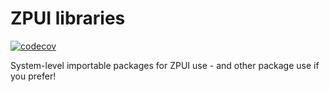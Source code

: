 # ZPUI libraries
[![codecov](https://codecov.io/gh/ZeroPhone/zpui-lib/graph/badge.svg?token=J0I31P53ZH)](https://codecov.io/gh/ZeroPhone/zpui-lib)

System-level importable packages for ZPUI use - and other package use if you prefer!
